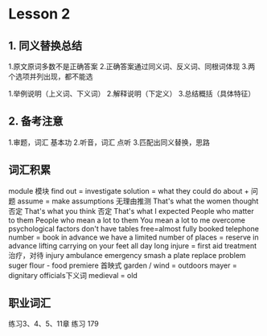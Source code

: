 # Lesson 2


## 1. 同义替换总结

1.原文原词多数不是正确答案
2.正确答案通过同义词、反义词、同根词体现
3.两个选项并列出现，都不能选

1.举例说明（上义词、下义词）
2.解释说明（下定义）
3.总结概括（具体特征）


## 2. 备考注意

1.审题，词汇 基本功
2.听音，词汇 点听
3.匹配出同义替换，思路

## 词汇积累

module 模块
find out = investigate
solution = what they could do about + 问题
assume = make assumptions 无理由推测
That's what the women thought 否定
That's what you think 否定
That's what I expected
People who matter to them
People who mean a lot to them
You mean a lot to me
overcome psychological factors
don't have tables free=almost fully booked
telephone number = book in advance
we have a limited number of places = reserve in advance
lifting
carrying
on your feet
all day long 
injure = first aid
treatment 治疗，对待
injury
ambulance
emergency
smash a plate
replace
problem
suger flour - food
premiere 首映式
garden / wind = outdoors
mayer = dignitary officials下义词
medieval = old



## 职业词汇

练习3、4、5、11章
练习 179
